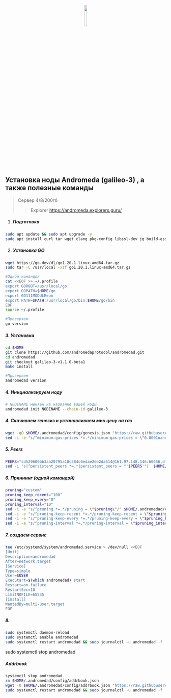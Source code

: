 
<p align="center" width="100%">
    <img width="13%" src="https://pbs.twimg.com/profile_images/1532538144817434625/UknhHKpu_400x400.jpg"> 
</p>
 

## Установка ноды Andromeda (galileo-3) , а также полезные команды 
> Сервер 4/8/200гб
> >Explorer https://andromeda.explorers.guru/

1. ##### Подготовка
```sh
sudo apt update && sudo apt upgrade -y
sudo apt install curl tar wget clang pkg-config libssl-dev jq build-essential bsdmainutils git make ncdu gcc git jq chrony liblz4-tool -y
```
2. ##### Установка GO
```sh
wget https://go.dev/dl/go1.20.1.linux-amd64.tar.gz
sudo tar -C /usr/local -xzf go1.20.1.linux-amd64.tar.gz

#Одной командой
cat <<EOF >> ~/.profile
export GOROOT=/usr/local/go
export GOPATH=$HOME/go
export GO111MODULE=on
export PATH=$PATH:/usr/local/go/bin:$HOME/go/bin
EOF
source ~/.profile

#Проверяем
go version
```
##### 3. Установка 
```sh
cd $HOME
git clone https://github.com/andromedaprotocol/andromedad.git
cd andromedad
git checkout galileo-3-v1.1.0-beta1
make install

#Проверяем 
andromedad version
```

##### 4. Инициализируем ноду 
```sh 
# NODENAME меняем на название вашей ноды
andromedad init NODENAME --chain-id galileo-3
```
##### 4. Скачиваем генезиз и устанавливаем мин цену на газ
```sh
wget -qO $HOME/.andromedad/config/genesis.json "https://raw.githubusercontent.com/andromedaprotocol/testnets/galileo-3/genesis.json"
sed -i -e "s/^minimum-gas-prices *=.*/minimum-gas-prices = \"0.0001uandr\"/" $HOME/.andromedad/config/app.toml
```
##### 5. Peers
```sh
PEERS="cd529600bb3aa20795a18c384c0edae2eb2da614@161.97.148.146:60656,dff203d0633c98eea4a228c5e913f22236043d89@23.88.69.101:16656,3f9594221efe3e9cd4d0de31f71993fc0f12bf01@65.21.245.252:26656,95e8225c5b8a21c1fecd411f37c75f5515de1891@185.197.251.203:26656,5e5186020063f7f8a3f3c6c23feca32830a18f33@65.109.174.30:56656,d30a56dd61de5b3e8d36bf40cb0a15add3915c91@195.3.223.33:37656,7ff2aaa5c49a0907e52689cc90fa416ec70e06a4@185.245.182.152:30656,704e605f9bd65912d8c65a58f955601c31188548@65.21.203.204:19656,433cc64756cb7f00b5fb4b26de97dc0db72b27ca@65.108.216.219:6656,b594f01b5b49a11b6d2e97c3b6358dc1388a1039@65.108.108.52:26656,29a9c5bfb54343d25c89d7119fade8b18201c503@209.34.206.32:26656"
sed -i 's|^persistent_peers *=.*|persistent_peers = "'$PEERS'"|' $HOME/.andromedad/config/config.toml
```

##### 6. Приннинг (одной командой)
```sh
pruning="custom"
pruning_keep_recent="100"
pruning_keep_every="0"
pruning_interval="10"
sed -i -e "s/^pruning *=.*/pruning = \"$pruning\"/" $HOME/.andromedad/config/app.toml
sed -i -e "s/^pruning-keep-recent *=.*/pruning-keep-recent = \"$pruning_keep_recent\"/" $HOME/.andromedad/config/app.toml
sed -i -e "s/^pruning-keep-every *=.*/pruning-keep-every = \"$pruning_keep_every\"/" $HOME/.andromedad/config/app.toml
sed -i -e "s/^pruning-interval *=.*/pruning-interval = \"$pruning_interval\"/" $HOME/.andromedad/config/app.toml
```

##### 7. создаем сервис
```sh 
tee /etc/systemd/system/andromedad.service > /dev/null <<EOF
[Unit]
Description=andromedad
After=network.target
[Service]
Type=simple
User=$USER
ExecStart=$(which andromedad) start
Restart=on-failure
RestartSec=10
LimitNOFILE=65535
[Install]
WantedBy=multi-user.target
EOF
```
##### 8. 
```sh 
sudo systemctl daemon-reload
sudo systemctl enable andromedad 
sudo systemctl restart andromedad && sudo journalctl -u andromedad -f
```


sudo systemctl stop andromedad

##### Addrbook 

```sh
systemctl stop andromedad
rm $HOME/.andromedad/config/addrbook.json
wget -O $HOME/.andromedad/config/addrbook.json "https://raw.githubusercontent.com/EnterStake/cosmosguides/main/Andromeda/addrbook.json"
sudo systemctl restart andromedad && sudo journalctl -u andromedad -f
```

